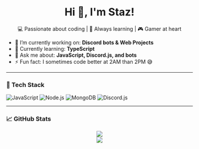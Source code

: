 <h1 align="center">Hi 👋, I'm Staz!</h1>
<p align="center">
  💻 Passionate about coding | 🧠 Always learning | 🎮 Gamer at heart
</p>

- 🔭 I’m currently working on: **Discord bots & Web Projects**
- 🌱 Currently learning: **TypeScript**
- 💬 Ask me about: **JavaScript, Discord.js, and bots**
- ⚡ Fun fact: I sometimes code better at 2AM than 2PM 😅

---

### 🧰 Tech Stack

![JavaScript](https://img.shields.io/badge/JavaScript-F7DF1E?style=for-the-badge&logo=javascript&logoColor=black)
![Node.js](https://img.shields.io/badge/Node.js-339933?style=for-the-badge&logo=nodedotjs&logoColor=white)
![MongoDB](https://img.shields.io/badge/MongoDB-4EA94B?style=for-the-badge&logo=mongodb&logoColor=white)
![Discord.js](https://img.shields.io/badge/Discord.js-5865F2?style=for-the-badge&logo=discord&logoColor=white)

---

### 📈 GitHub Stats

<p align="center">
  <img src="https://github-readme-stats.vercel.app/api?username=stazmeijr&show_icons=true&theme=tokyonight" />
  <br />
  <img src="https://github-readme-streak-stats.herokuapp.com?user=stazmeijr&theme=tokyonight" />
</p>
